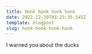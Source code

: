 ```yaml
---
title: Honk honk honk honk
date: 2022-12-30T03:25:35.545Z
template: blogpost
slug: honk-honk-honk-honk
---
```

I warned you about the ducks